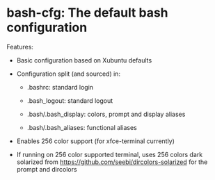 # bash-cfg: The default bash configuration

Features:

+ Basic configuration based on Xubuntu defaults

+ Configuration split (and sourced) in:

    - .bashrc: standard login

    - .bash\_logout: standard logout

    - .bash/.bash\_display: colors, prompt and display aliases

    - .bash/.bash\_aliases: functional aliases


+ Enables 256 color support (for xfce-terminal currently)

+ If running on 256 color supported terminal, uses 256 colors dark solarized
from https://github.com/seebi/dircolors-solarized for the prompt and dircolors


